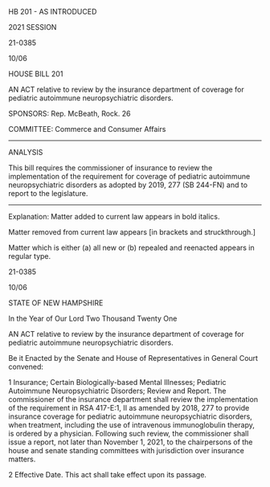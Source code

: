  HB 201 - AS INTRODUCED

 

 

2021 SESSION

 21-0385

 10/06

 

HOUSE BILL 201

 

AN ACT relative to review by the insurance department of coverage for pediatric autoimmune neuropsychiatric disorders.

 

SPONSORS: Rep. McBeath, Rock. 26

 

COMMITTEE: Commerce and Consumer Affairs

 

-----------------------------------------------------------------

 

ANALYSIS

 

 This bill requires the commissioner of insurance to review the implementation of the requirement for coverage of pediatric autoimmune neuropsychiatric disorders as adopted by 2019, 277 (SB 244-FN) and to report to the legislature.

 

- - - - - - - - - - - - - - - - - - - - - - - - - - - - - - - - - - - - - - - - - - - - - - - - - - - - - - - - - - - - - - - - - - - - - - - - - - - 

 

Explanation: Matter added to current law appears in bold italics.

 Matter removed from current law appears [in brackets and struckthrough.]

 Matter which is either (a) all new or (b) repealed and reenacted appears in regular type.

 21-0385

 10/06

 

STATE OF NEW HAMPSHIRE

 

In the Year of Our Lord Two Thousand Twenty One

 

AN ACT relative to review by the insurance department of coverage for pediatric autoimmune neuropsychiatric disorders.

 

Be it Enacted by the Senate and House of Representatives in General Court convened:

 

 1 Insurance; Certain Biologically-based Mental Illnesses; Pediatric Autoimmune Neuropsychiatric Disorders; Review and Report. The commissioner of the insurance department shall review the implementation of the requirement in RSA 417-E:1, II as amended by 2018, 277 to provide insurance coverage for pediatric autoimmune neuropsychiatric disorders, when treatment, including the use of intravenous immunoglobulin therapy, is ordered by a physician. Following such review, the commissioner shall issue a report, not later than November 1, 2021, to the chairpersons of the house and senate standing committees with jurisdiction over insurance matters.

 2 Effective Date. This act shall take effect upon its passage.

